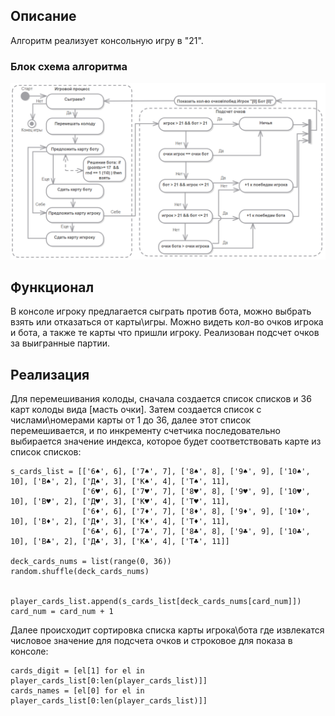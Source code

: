 ## Описание

Алгоритм реализует консольную игру в "21".

### Блок схема алгоритма
![Блок схема алгоритма](https://github.com/lazifo/python_pet_proj/blob/main/GameDiagram.png)

## Функционал
В консоле игроку предлагается сыграть против бота, можно выбрать взять или отказаться от карты\игры. 
Можно видеть кол-во очков игрока и бота, а также те карты что пришли игроку. 
Реализован подсчет очков за выигранные партии.

## Реализация
Для перемешивания колоды, сначала создается список списков и 36 карт колоды вида [масть очки]. 
Затем создается список с числами\номерами карты от 1 до 36, далее этот список перемешивается, и по инкременту счетчика последовательно выбирается значение индекса, которое будет соответствовать карте из список списков:
```           
s_cards_list = [['6♠', 6], ['7♠', 7], ['8♠', 8], ['9♠', 9], ['10♠', 10], ['В♠', 2], ['Д♠', 3], ['К♠', 4], ['Т♠', 11],
                ['6♥', 6], ['7♥', 7], ['8♥', 8], ['9♥', 9], ['10♥', 10], ['В♥', 2], ['Д♥', 3], ['К♥', 4], ['Т♥', 11],
                ['6♦', 6], ['7♦', 7], ['8♦', 8], ['9♦', 9], ['10♦', 10], ['В♦', 2], ['Д♦', 3], ['К♦', 4], ['Т♦', 11],
                ['6♣', 6], ['7♣', 7], ['8♣', 8], ['9♣', 9], ['10♣', 10], ['В♣', 2], ['Д♣', 3], ['К♣', 4], ['Т♣', 11]]

deck_cards_nums = list(range(0, 36)) 
random.shuffle(deck_cards_nums)


player_cards_list.append(s_cards_list[deck_cards_nums[card_num]])
card_num = card_num + 1 
```
Далее происходит сортировка списка карты игрока\бота где извлекатся числовое значение для подсчета очков и строковое для показа в консоле:
```
cards_digit = [el[1] for el in player_cards_list[0:len(player_cards_list)]]
cards_names = [el[0] for el in player_cards_list[0:len(player_cards_list)]] 
```
